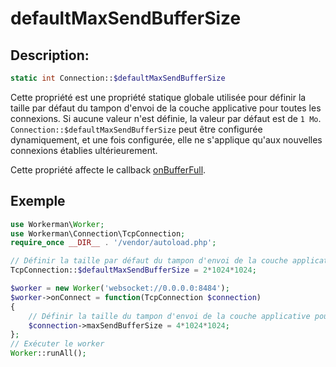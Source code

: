# defaultMaxSendBufferSize
## Description:
```php
static int Connection::$defaultMaxSendBufferSize
```

Cette propriété est une propriété statique globale utilisée pour définir la taille par défaut du tampon d'envoi de la couche applicative pour toutes les connexions. Si aucune valeur n'est définie, la valeur par défaut est de ```1 Mo```. ```Connection::$defaultMaxSendBufferSize``` peut être configurée dynamiquement, et une fois configurée, elle ne s'applique qu'aux nouvelles connexions établies ultérieurement.

Cette propriété affecte le callback [onBufferFull](../worker/on-buffer-full.md).

## Exemple

```php
use Workerman\Worker;
use Workerman\Connection\TcpConnection;
require_once __DIR__ . '/vendor/autoload.php';

// Définir la taille par défaut du tampon d'envoi de la couche applicative pour toutes les connexions
TcpConnection::$defaultMaxSendBufferSize = 2*1024*1024;

$worker = new Worker('websocket://0.0.0.0:8484');
$worker->onConnect = function(TcpConnection $connection)
{
    // Définir la taille du tampon d'envoi de la couche applicative pour la connexion actuelle, remplaçant la valeur par défaut
    $connection->maxSendBufferSize = 4*1024*1024;
};
// Exécuter le worker
Worker::runAll();
```

